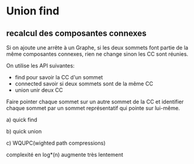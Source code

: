 # Union find 

## recalcul des composantes connexes

Si on ajoute une arrête à un Graphe, si les deux sommets font partie de la même composantes connexes, rien ne change sinon les CC sont réunies. 

On utilise les API suivantes: 

- find pour savoir la CC d'un sommet
- connected savoir si deux sommets sont de la même CC
- union unir deux CC

Faire pointer chaque sommet sur un autre sommet de la CC et identifier chaque sommet par un sommet représentatif qui pointe sur lui-même. 



a) quick find

b) quick union

c) WQUPC(wighted path compressions)

complexité en log*(n) augmente très lentement 
